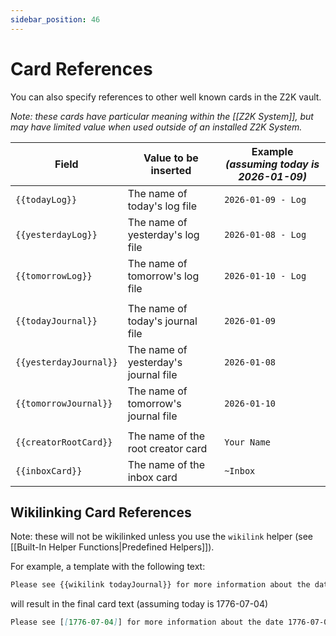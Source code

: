 ```yaml
---
sidebar_position: 46
---
```

# Card References

You can also specify references to other well known cards in the Z2K vault. 

*Note: these cards have particular meaning within the [[Z2K System]], but may have limited value when used outside of an installed Z2K System.*

| Field                  | Value to be inserted                 | Example *(assuming today is 2026-01-09)* |
| ---------------------- | ------------------------------------ | ---------------------------------------- |
| `{{todayLog}}`         | The name of today's log file         | `2026-01-09 - Log`                       |
| `{{yesterdayLog}}`     | The name of yesterday's log file     | `2026-01-08 - Log`                       |
| `{{tomorrowLog}}`      | The name of tomorrow's log file      | `2026-01-10 - Log`                       |
|                        |                                      |                                          |
| `{{todayJournal}}`     | The name of today's journal file     | `2026-01-09`                             |
| `{{yesterdayJournal}}` | The name of yesterday's journal file | `2026-01-08`                             |
| `{{tomorrowJournal}}`  | The name of tomorrow's journal file  | `2026-01-10`                             |
|                        |                                      |                                          |
| `{{creatorRootCard}}`  | The name of the root creator card    | `Your Name`                              |
| `{{inboxCard}}`        | The name of the inbox card           | `~Inbox`                                 |


## Wikilinking Card References

Note: these will not be wikilinked unless you use the `wikilink` helper (see [[Built-In Helper Functions|Predefined Helpers]]).

For example, a template with the following text:
```md
Please see {{wikilink todayJournal}} for more information about the date {{todayJournal}}. 
```

will result in the final card text (assuming today is 1776-07-04)
```md
Please see [[1776-07-04]] for more information about the date 1776-07-04.
```